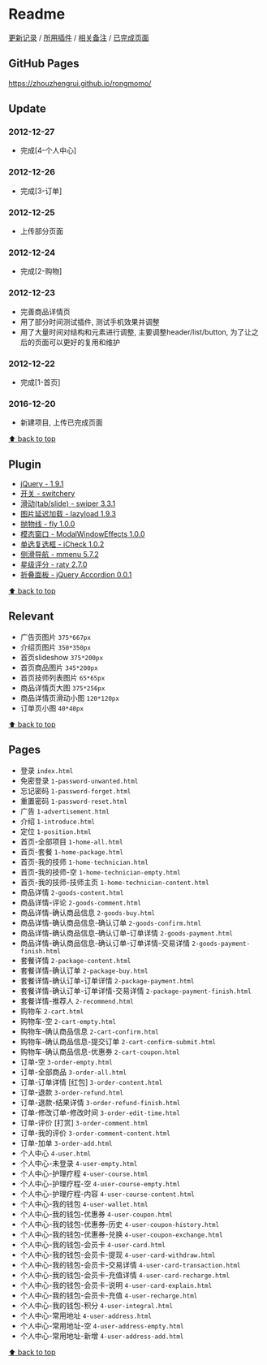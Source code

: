 # Readme

[更新记录](#update) / [所用插件](#plugin) / [相关备注](#relevant) / [已完成页面](#pages)

## GitHub Pages

<https://zhouzhengrui.github.io/rongmomo/>

## Update

### 2012-12-27

- 完成[4-个人中心]

### 2012-12-26

- 完成[3-订单]

### 2012-12-25

- 上传部分页面

### 2012-12-24

- 完成[2-购物]

### 2012-12-23

- 完善商品详情页
- 用了部分时间测试插件, 测试手机效果并调整
- 用了大量时间对结构和元素进行调整, 主要调整header/list/button, 为了让之后的页面可以更好的复用和维护

### 2012-12-22

- 完成[1-首页]

### 2016-12-20

- 新建项目, 上传已完成页面

[⬆ back to top](#readme)

## Plugin

- [jQuery - 1.9.1](http://jquery.com/)
- [开关 - switchery](http://abpetkov.github.io/switchery/)
- [滑动(tab/slide) - swiper 3.3.1](http://idangero.us/swiper/)
- [图片延迟加载 - lazyload 1.9.3](http://www.appelsiini.net/projects/lazyload)
- [抛物线 - fly 1.0.0](https://github.com/amibug/fly)
- [模态窗口 - ModalWindowEffects 1.0.0](https://github.com/codrops/ModalWindowEffects)
- [单选复选框 - iCheck 1.0.2](http://www.bootcss.com/p/icheck/)
- [侧滑导航 - mmenu 5.7.2](http://mmenu.frebsite.nl/)
- [星级评分 - raty 2.7.0](http://wbotelhos.com/raty)
- [折叠面板 - jQuery Accordion 0.0.1](https://vctrfrnndz.github.io/jquery-accordion/)

[⬆ back to top](#readme)

## Relevant

- 广告页图片 `375*667px`
- 介绍页图片 `350*350px`
- 首页slideshow `375*200px`
- 首页商品图片 `345*200px`
- 首页技师列表图片 `65*65px`
- 商品详情页大图 `375*256px`
- 商品详情页滑动小图 `120*120px`
- 订单页小图 `40*40px`

[⬆ back to top](#readme)

## Pages

- 登录 `index.html`
- 免密登录 `1-password-unwanted.html`
- 忘记密码 `1-password-forget.html`
- 重置密码 `1-password-reset.html`
- 广告 `1-advertisement.html`
- 介绍 `1-introduce.html`
- 定位 `1-position.html`
- 首页-全部项目 `1-home-all.html`
- 首页-套餐 `1-home-package.html`
- 首页-我的技师 `1-home-technician.html`
- 首页-我的技师-空 `1-home-technician-empty.html`
- 首页-我的技师-技师主页 `1-home-technician-content.html`
- 商品详情 `2-goods-content.html`
- 商品详情-评论 `2-goods-comment.html`
- 商品详情-确认商品信息 `2-goods-buy.html`
- 商品详情-确认商品信息-确认订单 `2-goods-confirm.html`
- 商品详情-确认商品信息-确认订单-订单详情 `2-goods-payment.html`
- 商品详情-确认商品信息-确认订单-订单详情-交易详情 `2-goods-payment-finish.html`
- 套餐详情 `2-package-content.html`
- 套餐详情-确认订单 `2-package-buy.html`
- 套餐详情-确认订单-订单详情 `2-package-payment.html`
- 套餐详情-确认订单-订单详情-交易详情 `2-package-payment-finish.html`
- 套餐详情-推荐人 `2-recommend.html`
- 购物车 `2-cart.html`
- 购物车-空 `2-cart-empty.html`
- 购物车-确认商品信息 `2-cart-confirm.html`
- 购物车-确认商品信息-提交订单 `2-cart-confirm-submit.html`
- 购物车-确认商品信息-优惠券 `2-cart-coupon.html`
- 订单-空 `3-order-empty.html`
- 订单-全部商品 `3-order-all.html`
- 订单-订单详情 [红包] `3-order-content.html`
- 订单-退款 `3-order-refund.html`
- 订单-退款-结果详情 `3-order-refund-finish.html`
- 订单-修改订单-修改时间 `3-order-edit-time.html`
- 订单-评价 [打赏] `3-order-comment.html`
- 订单-我的评价 `3-order-comment-content.html`
- 订单-加单 `3-order-add.html`
- 个人中心 `4-user.html`
- 个人中心-未登录 `4-user-empty.html`
- 个人中心-护理疗程 `4-user-course.html`
- 个人中心-护理疗程-空 `4-user-course-empty.html`
- 个人中心-护理疗程-内容 `4-user-course-content.html`
- 个人中心-我的钱包 `4-user-wallet.html`
- 个人中心-我的钱包-优惠券 `4-user-coupon.html`
- 个人中心-我的钱包-优惠券-历史 `4-user-coupon-history.html`
- 个人中心-我的钱包-优惠券-兑换 `4-user-coupon-exchange.html`
- 个人中心-我的钱包-会员卡 `4-user-card.html`
- 个人中心-我的钱包-会员卡-提现 `4-user-card-withdraw.html`
- 个人中心-我的钱包-会员卡-交易详情 `4-user-card-transaction.html`
- 个人中心-我的钱包-会员卡-充值详情 `4-user-card-recharge.html`
- 个人中心-我的钱包-会员卡-说明 `4-user-card-explain.html`
- 个人中心-我的钱包-会员卡-充值 `4-user-recharge.html`
- 个人中心-我的钱包-积分 `4-user-integral.html`
- 个人中心-常用地址 `4-user-address.html`
- 个人中心-常用地址-空 `4-user-address-empty.html`
- 个人中心-常用地址-新增 `4-user-address-add.html`

[⬆ back to top](#readme)
